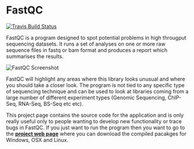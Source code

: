 # FastQC

[![Travis Build Status](https://travis-ci.org/s-andrews/FastQC.svg?branch=master)](https://travis-ci.org/s-andrews/FastQC)

FastQC is a program designed to spot potential problems in high througput sequencing datasets.  It runs a set of analyses on one or more raw sequence files in fastq or bam format and produces a report which summarises the results.

![FastQC Screenshot](http://www.bioinformatics.babraham.ac.uk/projects/fastqc/fastqc.png)

FastQC will highlight any areas where this library looks unusual and where you should take a closer look. The program is not tied to any specific type of sequencing technique and can be used to look at libraries coming from a large number of different experiment types (Genomic Sequencing, ChIP-Seq, RNA-Seq, BS-Seq etc etc).

This project page contains the source code for the application and is only really useful only to people wanting to develop new functionality or trace bugs in FastQC.  If you just want to run the program then you want to go to the [**project web page**](http://www.bioinformatics.babraham.ac.uk/projects/fastqc/) where you can download the compiled pacakges for Windows, OSX and Linux.
